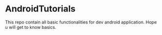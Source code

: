 # AndroidTutorials
This repo contain all basic functionalities for dev android application. Hope u will get to know basics.
